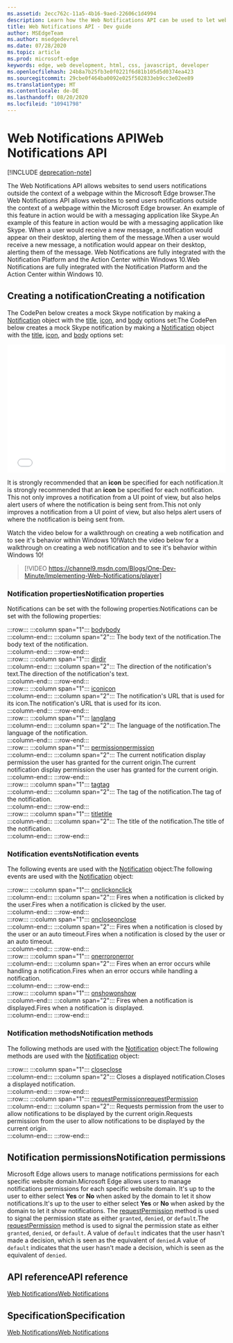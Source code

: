 ```yaml
---
ms.assetid: 2ecc762c-11a5-4b16-9aed-22606c1d4994
description: Learn how the Web Notifications API can be used to let websites send users notifications outside the context of the Microsoft Edge browser.
title: Web Notifications API - Dev guide
author: MSEdgeTeam
ms.author: msedgedevrel
ms.date: 07/28/2020
ms.topic: article
ms.prod: microsoft-edge
keywords: edge, web development, html, css, javascript, developer
ms.openlocfilehash: 24b8a7b25fb3e0f0221f6d81b105d5d0374ea423
ms.sourcegitcommit: 29cbe0f464ba0092e025f502833eb9cc3e02ee89
ms.translationtype: MT
ms.contentlocale: de-DE
ms.lasthandoff: 08/20/2020
ms.locfileid: "10941798"
---
```

# <span data-ttu-id="89dcb-104">Web Notifications API</span><span class="sxs-lookup"><span data-stu-id="89dcb-104">Web Notifications API</span></span>  

[!INCLUDE [deprecation-note](../../includes/legacy-edge-note.md)]  

<span data-ttu-id="89dcb-105">The Web Notifications API allows websites to send users notifications outside the context of a webpage within the Microsoft Edge browser.</span><span class="sxs-lookup"><span data-stu-id="89dcb-105">The Web Notifications API allows websites to send users notifications outside the context of a webpage within the Microsoft Edge browser.</span></span>  <span data-ttu-id="89dcb-106">An example of this feature in action would be with a messaging application like Skype.</span><span class="sxs-lookup"><span data-stu-id="89dcb-106">An example of this feature in action would be with a messaging application like Skype.</span></span>  <span data-ttu-id="89dcb-107">When a user would receive a new message, a notification would appear on their desktop, alerting them of the message.</span><span class="sxs-lookup"><span data-stu-id="89dcb-107">When a user would receive a new message, a notification would appear on their desktop, alerting them of the message.</span></span>  <span data-ttu-id="89dcb-108">Web Notifications are fully integrated with the Notification Platform and the Action Center within Windows 10.</span><span class="sxs-lookup"><span data-stu-id="89dcb-108">Web Notifications are fully integrated with the Notification Platform and the Action Center within Windows 10.</span></span>  

## <span data-ttu-id="89dcb-109">Creating a notification</span><span class="sxs-lookup"><span data-stu-id="89dcb-109">Creating a notification</span></span>  

<span data-ttu-id="89dcb-110">The CodePen below creates a mock Skype notification by making a [Notification](https://msdn.microsoft.com/library/mt710818) object with the [title](https://msdn.microsoft.com/library/mt710826), [icon](https://msdn.microsoft.com/library/mt710814), and [body](https://msdn.microsoft.com/library/mt710811) options set:</span><span class="sxs-lookup"><span data-stu-id="89dcb-110">The CodePen below creates a mock Skype notification by making a [Notification](https://msdn.microsoft.com/library/mt710818) object with the [title](https://msdn.microsoft.com/library/mt710826), [icon](https://msdn.microsoft.com/library/mt710814), and [body](https://msdn.microsoft.com/library/mt710811) options set:</span></span>  

<iframe height='295' scrolling='no' title='<span data-ttu-id="89dcb-111">Web notifications</span><span class="sxs-lookup"><span data-stu-id="89dcb-111">Web notifications</span></span>' src='//codepen.io/MicrosoftEdgeDocumentation/embed/RGbxWW/?height=295&theme-id=23761&default-tab=result&embed-version=2&editable=true' frameborder='no' allowtransparency='true' allowfullscreen='true' style='width: 100%;'><span data-ttu-id="89dcb-112">See the Pen <a href='https://codepen.io/MicrosoftEdgeDocumentation/pen/RGbxWW/'>Web notifications</a> by Microsoft Edge Docs (<a href='https://codepen.io/MicrosoftEdgeDocumentation'>@MicrosoftEdgeDocumentation</a>) on <a href='https://codepen.io'>CodePen</a>.</span><span class="sxs-lookup"><span data-stu-id="89dcb-112">See the Pen <a href='https://codepen.io/MicrosoftEdgeDocumentation/pen/RGbxWW/'>Web notifications</a> by Microsoft Edge Docs (<a href='https://codepen.io/MicrosoftEdgeDocumentation'>@MicrosoftEdgeDocumentation</a>) on <a href='https://codepen.io'>CodePen</a>.</span></span></iframe>  

<span data-ttu-id="89dcb-113">It is strongly recommended that an **icon** be specified for each notification.</span><span class="sxs-lookup"><span data-stu-id="89dcb-113">It is strongly recommended that an **icon** be specified for each notification.</span></span>  <span data-ttu-id="89dcb-114">This not only improves a notification from a UI point of view, but also helps alert users of where the notification is being sent from.</span><span class="sxs-lookup"><span data-stu-id="89dcb-114">This not only improves a notification from a UI point of view, but also helps alert users of where the notification is being sent from.</span></span>  

<span data-ttu-id="89dcb-115">Watch the video below for a walkthrough on creating a web notification and to see it's behavior within Windows 10!</span><span class="sxs-lookup"><span data-stu-id="89dcb-115">Watch the video below for a walkthrough on creating a web notification and to see it's behavior within Windows 10!</span></span>  

> [!VIDEO https://channel9.msdn.com/Blogs/One-Dev-Minute/Implementing-Web-Notifications/player]  

### <span data-ttu-id="89dcb-116">Notification properties</span><span class="sxs-lookup"><span data-stu-id="89dcb-116">Notification properties</span></span>  

<span data-ttu-id="89dcb-117">Notifications can be set with the following properties:</span><span class="sxs-lookup"><span data-stu-id="89dcb-117">Notifications can be set with the following properties:</span></span>  

:::row:::
   :::column span="1":::
      [<span data-ttu-id="89dcb-118">body</span><span class="sxs-lookup"><span data-stu-id="89dcb-118">body</span></span>](https://developer.mozilla.org/docs/Web/API/Notification/body)  
   :::column-end:::
   :::column span="2":::
      <span data-ttu-id="89dcb-119">The body text of the notification.</span><span class="sxs-lookup"><span data-stu-id="89dcb-119">The body text of the notification.</span></span>  
   :::column-end:::
:::row-end:::  
:::row:::
   :::column span="1":::
      [<span data-ttu-id="89dcb-120">dir</span><span class="sxs-lookup"><span data-stu-id="89dcb-120">dir</span></span>](https://developer.mozilla.org/docs/Web/API/Notification/dir)  
   :::column-end:::
   :::column span="2":::
      <span data-ttu-id="89dcb-121">The direction of the notification's text.</span><span class="sxs-lookup"><span data-stu-id="89dcb-121">The direction of the notification's text.</span></span>  
   :::column-end:::
:::row-end:::  
:::row:::
   :::column span="1":::
      [<span data-ttu-id="89dcb-122">icon</span><span class="sxs-lookup"><span data-stu-id="89dcb-122">icon</span></span>](https://developer.mozilla.org/docs/Web/API/Notification/icon)  
   :::column-end:::
   :::column span="2":::
      <span data-ttu-id="89dcb-123">The notification's URL that is used for its icon.</span><span class="sxs-lookup"><span data-stu-id="89dcb-123">The notification's URL that is used for its icon.</span></span>  
   :::column-end:::
:::row-end:::  
:::row:::
   :::column span="1":::
      [<span data-ttu-id="89dcb-124">lang</span><span class="sxs-lookup"><span data-stu-id="89dcb-124">lang</span></span>](https://developer.mozilla.org/docs/Web/API/Notification/lang)  
   :::column-end:::
   :::column span="2":::
      <span data-ttu-id="89dcb-125">The language of the notification.</span><span class="sxs-lookup"><span data-stu-id="89dcb-125">The language of the notification.</span></span>  
   :::column-end:::
:::row-end:::  
:::row:::
   :::column span="1":::
      [<span data-ttu-id="89dcb-126">permission</span><span class="sxs-lookup"><span data-stu-id="89dcb-126">permission</span></span>](https://developer.mozilla.org/docs/Web/API/Notification/permission)  
   :::column-end:::
   :::column span="2":::
      <span data-ttu-id="89dcb-127">The current notification display permission the user has granted for the current origin.</span><span class="sxs-lookup"><span data-stu-id="89dcb-127">The current notification display permission the user has granted for the current origin.</span></span>  
   :::column-end:::
:::row-end:::  
:::row:::
   :::column span="1":::
      [<span data-ttu-id="89dcb-128">tag</span><span class="sxs-lookup"><span data-stu-id="89dcb-128">tag</span></span>](https://developer.mozilla.org/docs/Web/API/Notification/tag)  
   :::column-end:::
   :::column span="2":::
      <span data-ttu-id="89dcb-129">The tag of the notification.</span><span class="sxs-lookup"><span data-stu-id="89dcb-129">The tag of the notification.</span></span>  
   :::column-end:::
:::row-end:::  
:::row:::
   :::column span="1":::
      [<span data-ttu-id="89dcb-130">title</span><span class="sxs-lookup"><span data-stu-id="89dcb-130">title</span></span>](https://developer.mozilla.org/docs/Web/API/Notification/title)  
   :::column-end:::
   :::column span="2":::
      <span data-ttu-id="89dcb-131">The title of the notification.</span><span class="sxs-lookup"><span data-stu-id="89dcb-131">The title of the notification.</span></span>  
   :::column-end:::
:::row-end:::  

### <span data-ttu-id="89dcb-132">Notification events</span><span class="sxs-lookup"><span data-stu-id="89dcb-132">Notification events</span></span>  

<span data-ttu-id="89dcb-133">The following events are used with the [Notification](https://developer.mozilla.org/docs/Web/API/Notification) object:</span><span class="sxs-lookup"><span data-stu-id="89dcb-133">The following events are used with the [Notification](https://developer.mozilla.org/docs/Web/API/Notification) object:</span></span>  

:::row:::
   :::column span="1":::
      [<span data-ttu-id="89dcb-134">onclick</span><span class="sxs-lookup"><span data-stu-id="89dcb-134">onclick</span></span>](https://developer.mozilla.org/docs/Web/API/Element/click_event)  
   :::column-end:::
   :::column span="2":::
      <span data-ttu-id="89dcb-135">Fires when a notification is clicked by the user.</span><span class="sxs-lookup"><span data-stu-id="89dcb-135">Fires when a notification is clicked by the user.</span></span>  
   :::column-end:::
:::row-end:::  
:::row:::
   :::column span="1":::
      [<span data-ttu-id="89dcb-136">onclose</span><span class="sxs-lookup"><span data-stu-id="89dcb-136">onclose</span></span>](https://developer.mozilla.org/docs/Archive/Mozilla/XUL/Events/close_event)  
   :::column-end:::
   :::column span="2":::
      <span data-ttu-id="89dcb-137">Fires when a notification is closed by the user or an auto timeout.</span><span class="sxs-lookup"><span data-stu-id="89dcb-137">Fires when a notification is closed by the user or an auto timeout.</span></span>  
   :::column-end:::
:::row-end:::  
:::row:::
   :::column span="1":::
      [<span data-ttu-id="89dcb-138">onerror</span><span class="sxs-lookup"><span data-stu-id="89dcb-138">onerror</span></span>](https://developer.mozilla.org/docs/Web/API/Element/error_event)  
   :::column-end:::
   :::column span="2":::
      <span data-ttu-id="89dcb-139">Fires when an error occurs while handling a notification.</span><span class="sxs-lookup"><span data-stu-id="89dcb-139">Fires when an error occurs while handling a notification.</span></span>  
   :::column-end:::
:::row-end:::  
:::row:::
   :::column span="1":::
      [<span data-ttu-id="89dcb-140">onshow</span><span class="sxs-lookup"><span data-stu-id="89dcb-140">onshow</span></span>](https://developer.mozilla.org/docs/Web/API/Element/show_event)  
   :::column-end:::
   :::column span="2":::
      <span data-ttu-id="89dcb-141">Fires when a notification is displayed.</span><span class="sxs-lookup"><span data-stu-id="89dcb-141">Fires when a notification is displayed.</span></span>  
   :::column-end:::
:::row-end:::  

### <span data-ttu-id="89dcb-142">Notification methods</span><span class="sxs-lookup"><span data-stu-id="89dcb-142">Notification methods</span></span>  

<span data-ttu-id="89dcb-143">The following methods are used with the [Notification](https://developer.mozilla.org/docs/Web/API/Notification) object:</span><span class="sxs-lookup"><span data-stu-id="89dcb-143">The following methods are used with the [Notification](https://developer.mozilla.org/docs/Web/API/Notification) object:</span></span>  

:::row:::
   :::column span="1":::
      [<span data-ttu-id="89dcb-144">close</span><span class="sxs-lookup"><span data-stu-id="89dcb-144">close</span></span>](https://developer.mozilla.org/docs/Web/API/Notification/close)  
   :::column-end:::
   :::column span="2":::
      <span data-ttu-id="89dcb-145">Closes a displayed notification.</span><span class="sxs-lookup"><span data-stu-id="89dcb-145">Closes a displayed notification.</span></span>  
   :::column-end:::
:::row-end:::  
:::row:::
   :::column span="1":::
      [<span data-ttu-id="89dcb-146">requestPermission</span><span class="sxs-lookup"><span data-stu-id="89dcb-146">requestPermission</span></span>](https://developer.mozilla.org/docs/Web/API/Notification/requestPermission)  
   :::column-end:::
   :::column span="2":::
      <span data-ttu-id="89dcb-147">Requests permission from the user to allow notifications to be displayed by the current origin.</span><span class="sxs-lookup"><span data-stu-id="89dcb-147">Requests permission from the user to allow notifications to be displayed by the current origin.</span></span>  
   :::column-end:::
:::row-end:::  

## <span data-ttu-id="89dcb-148">Notification permissions</span><span class="sxs-lookup"><span data-stu-id="89dcb-148">Notification permissions</span></span>  

<span data-ttu-id="89dcb-149">Microsoft Edge allows users to manage notifications permissions for each specific website domain.</span><span class="sxs-lookup"><span data-stu-id="89dcb-149">Microsoft Edge allows users to manage notifications permissions for each specific website domain.</span></span>  <span data-ttu-id="89dcb-150">It's up to the user to either select **Yes** or **No** when asked by the domain to let it show notifications.</span><span class="sxs-lookup"><span data-stu-id="89dcb-150">It's up to the user to either select **Yes** or **No** when asked by the domain to let it show notifications.</span></span>  <span data-ttu-id="89dcb-151">The [requestPermission](https://developer.mozilla.org/docs/Web/API/Notification/requestPermission) method is used to signal the permission state as either `granted`, `denied`, or `default`.</span><span class="sxs-lookup"><span data-stu-id="89dcb-151">The [requestPermission](https://developer.mozilla.org/docs/Web/API/Notification/requestPermission) method is used to signal the permission state as either `granted`, `denied`, or `default`.</span></span>  <span data-ttu-id="89dcb-152">A value of `default` indicates that the user hasn't made a decision, which is seen as the equivalent of `denied`.</span><span class="sxs-lookup"><span data-stu-id="89dcb-152">A value of `default` indicates that the user hasn't made a decision, which is seen as the equivalent of `denied`.</span></span>  

## <span data-ttu-id="89dcb-153">API reference</span><span class="sxs-lookup"><span data-stu-id="89dcb-153">API reference</span></span>  

[<span data-ttu-id="89dcb-154">Web Notifications</span><span class="sxs-lookup"><span data-stu-id="89dcb-154">Web Notifications</span></span>](https://developer.mozilla.org/docs/Web/API/Notifications_API)  

## <span data-ttu-id="89dcb-155">Specification</span><span class="sxs-lookup"><span data-stu-id="89dcb-155">Specification</span></span>  

[<span data-ttu-id="89dcb-156">Web Notifications</span><span class="sxs-lookup"><span data-stu-id="89dcb-156">Web Notifications</span></span>](https://notifications.spec.whatwg.org)  
